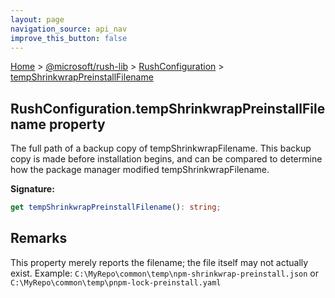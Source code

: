 ```yaml
---
layout: page
navigation_source: api_nav
improve_this_button: false
---
```



[Home](./index.md) &gt; [@microsoft/rush-lib](./rush-lib.md) &gt; [RushConfiguration](./rush-lib.rushconfiguration.md) &gt; [tempShrinkwrapPreinstallFilename](./rush-lib.rushconfiguration.tempshrinkwrappreinstallfilename.md)

## RushConfiguration.tempShrinkwrapPreinstallFilename property

The full path of a backup copy of tempShrinkwrapFilename. This backup copy is made before installation begins, and can be compared to determine how the package manager modified tempShrinkwrapFilename.

<b>Signature:</b>

```typescript
get tempShrinkwrapPreinstallFilename(): string;
```

## Remarks

This property merely reports the filename; the file itself may not actually exist. Example: `C:\MyRepo\common\temp\npm-shrinkwrap-preinstall.json` or `C:\MyRepo\common\temp\pnpm-lock-preinstall.yaml`
